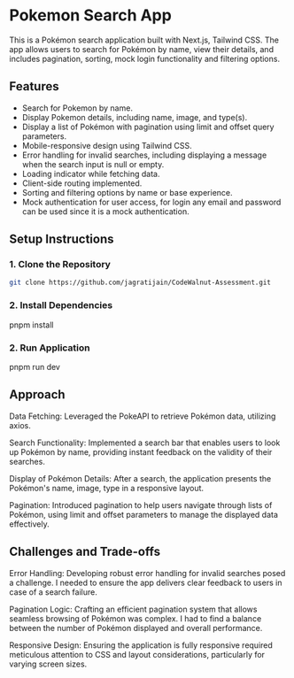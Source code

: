 # Pokemon Search App

This is a Pokémon search application built with Next.js, Tailwind CSS. The app allows users to search for Pokémon by name, view their details, and includes pagination, sorting, mock login functionality and filtering options.

## Features

- Search for Pokemon by name.
- Display Pokemon details, including name, image, and type(s).
- Display a list of Pokémon with pagination using limit and offset query parameters.
- Mobile-responsive design using Tailwind CSS.
- Error handling for invalid searches, including displaying a message when the search input is null or empty.
- Loading indicator while fetching data.
- Client-side routing implemented.
- Sorting and filtering options by name or base experience.
- Mock authentication for user access, for login any email and password can be used since it is a mock authentication.

## Setup Instructions

### 1. Clone the Repository

```bash
git clone https://github.com/jagratijain/CodeWalnut-Assessment.git
```

### 2. Install Dependencies

pnpm install

### 2. Run Application

pnpm run dev

## Approach
Data Fetching: Leveraged the PokeAPI to retrieve Pokémon data, utilizing axios.

Search Functionality: Implemented a search bar that enables users to look up Pokémon by name, providing instant feedback on the validity of their searches.

Display of Pokémon Details: After a search, the application presents the Pokémon's name, image, type in a responsive layout.

Pagination: Introduced pagination to help users navigate through lists of Pokémon, using limit and offset parameters to manage the displayed data effectively.

## Challenges and Trade-offs
Error Handling: Developing robust error handling for invalid searches posed a challenge. I needed to ensure the app delivers clear feedback to users in case of a search failure.

Pagination Logic: Crafting an efficient pagination system that allows seamless browsing of Pokémon was complex. I had to find a balance between the number of Pokémon displayed and overall performance.

Responsive Design: Ensuring the application is fully responsive required meticulous attention to CSS and layout considerations, particularly for varying screen sizes.






